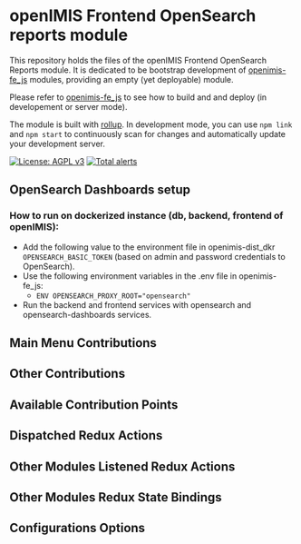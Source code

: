 # openIMIS Frontend OpenSearch reports module
This repository holds the files of the openIMIS Frontend OpenSearch Reports module.
It is dedicated to be bootstrap development of [openimis-fe_js](https://github.com/openimis/openimis-fe_js) modules, providing an empty (yet deployable) module.

Please refer to [openimis-fe_js](https://github.com/openimis/openimis-fe_js) to see how to build and and deploy (in developement or server mode).

The module is built with [rollup](https://rollupjs.org/).
In development mode, you can use `npm link` and `npm start` to continuously scan for changes and automatically update your development server.

[![License: AGPL v3](https://img.shields.io/badge/License-AGPL%20v3-blue.svg)](https://www.gnu.org/licenses/agpl-3.0)
[![Total alerts](https://img.shields.io/lgtm/alerts/g/openimis/openimis-fe-opensearch_reports_js.svg?logo=lgtm&logoWidth=18)](https://lgtm.com/projects/g/openimis/openimis-fe-opensearch_reports_js/alerts/)

## OpenSearch Dashboards setup 

### How to run on dockerized instance (db, backend, frontend of openIMIS):
  * Add the following value to the environment file in openimis-dist_dkr  `OPENSEARCH_BASIC_TOKEN` (based on admin and password credentials to OpenSearch).
  * Use the following environment variables in the .env file in openimis-fe_js:
    - `ENV OPENSEARCH_PROXY_ROOT="opensearch"`
  * Run the backend and frontend services with opensearch and opensearch-dashboards services.

## Main Menu Contributions

## Other Contributions

## Available Contribution Points

## Dispatched Redux Actions

## Other Modules Listened Redux Actions

## Other Modules Redux State Bindings

## Configurations Options